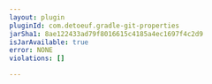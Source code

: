 ```yaml
---
layout: plugin
pluginId: com.detoeuf.gradle-git-properties
jarSha1: 8ae122433ad79f8016615c4185a4ec1697f4c2d9
isJarAvailable: true
error: NONE
violations: []

---
```

